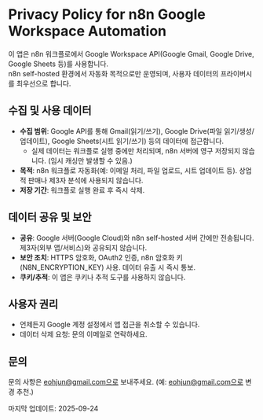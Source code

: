 # Privacy Policy for n8n Google Workspace Automation

이 앱은 n8n 워크플로에서 Google Workspace API(Google Gmail, Google Drive, Google Sheets 등)를 사용합니다.  
n8n self-hosted 환경에서 자동화 목적으로만 운영되며, 사용자 데이터의 프라이버시를 최우선으로 합니다.

## 수집 및 사용 데이터
- **수집 범위**: Google API를 통해 Gmail(읽기/쓰기), Google Drive(파일 읽기/생성/업데이트), Google Sheets(시트 읽기/쓰기) 등의 데이터에 접근합니다.  
  - 실제 데이터는 워크플로 실행 중에만 처리되며, n8n 서버에 영구 저장되지 않습니다. (임시 캐싱만 발생할 수 있음.)
- **목적**: n8n 워크플로 자동화(예: 이메일 처리, 파일 업로드, 시트 업데이트 등). 상업적 판매나 제3자 분석에 사용되지 않습니다.
- **저장 기간**: 워크플로 실행 완료 후 즉시 삭제.

## 데이터 공유 및 보안
- **공유**: Google 서버(Google Cloud)와 n8n self-hosted 서버 간에만 전송됩니다. 제3자(외부 앱/서비스)와 공유되지 않습니다.
- **보안 조치**: HTTPS 암호화, OAuth2 인증, n8n 암호화 키(N8N_ENCRYPTION_KEY) 사용. 데이터 유출 시 즉시 통보.
- **쿠키/추적**: 이 앱은 쿠키나 추적 도구를 사용하지 않습니다.

## 사용자 권리
- 언제든지 Google 계정 설정에서 앱 접근을 취소할 수 있습니다.
- 데이터 삭제 요청: 문의 이메일로 연락하세요.

## 문의
문의 사항은 eohjun@gmail.com으로 보내주세요. (예: eohjun@gmail.com으로 변경 추천.)

마지막 업데이트: 2025-09-24
